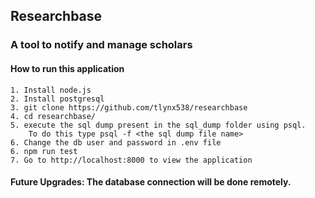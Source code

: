 ## Researchbase 
### A tool to notify and manage scholars

#### How to run this application
    1. Install node.js 
    2. Install postgresql
    3. git clone https://github.com/tlynx538/researchbase
    4. cd researchbase/
    5. execute the sql dump present in the sql_dump folder using psql.
        To do this type psql -f <the sql dump file name>
    6. Change the db user and password in .env file
    6. npm run test
    7. Go to http://localhost:8000 to view the application

#### Future Upgrades: The database connection will be done remotely. 
